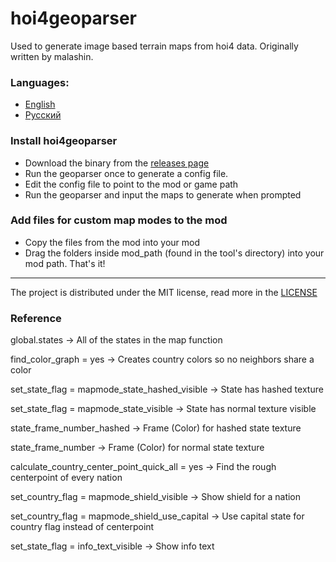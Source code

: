 # hoi4geoparser

Used to generate image based terrain maps from hoi4 data. Originally written by malashin.

### Languages:
- [English](https://github.com/ICodeMaster/hoi4geoparser/blob/master/README.md)
- [Русский](https://github.com/ICodeMaster/hoi4geoparser/blob/master/README-RU.md)

### Install hoi4geoparser
- Download the binary from the [releases page](https://github.com/ICodeMaster/hoi4geoparser/releases)
- Run the geoparser once to generate a config file.
- Edit the config file to point to the mod or game path
- Run the geoparser and input the maps to generate when prompted

### Add files for custom map modes to the mod
- Copy the files from the mod into your mod
- Drag the folders inside mod_path (found in the tool's directory) into your mod path. That's it!

____

The project is distributed under the MIT license, read more in the [LICENSE](https://github.com/ICodeMaster/hoi4geoparser/blob/master/LICENSE)

### Reference
global.states -> All of the states in the map function

find_color_graph = yes -> Creates country colors so no neighbors share a color

set_state_flag = mapmode_state_hashed_visible -> State has hashed texture

set_state_flag = mapmode_state_visible -> State has normal texture visible

state_frame_number_hashed -> Frame (Color) for hashed state texture

state_frame_number -> Frame (Color) for normal state texture

calculate_country_center_point_quick_all = yes -> Find the rough centerpoint of every nation

set_country_flag = mapmode_shield_visible -> Show shield for a nation

set_country_flag = mapmode_shield_use_capital -> Use capital state for country flag instead of centerpoint

set_state_flag = info_text_visible -> Show info text
